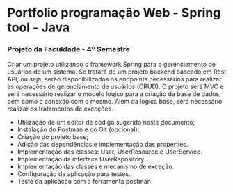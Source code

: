 # Portfolio programação Web - Spring tool - Java

### Projeto da Faculdade - 4º Semestre

Criar um projeto utilizando o framework Spring para o gerenciamento de usuários de um sistema. Se tratará de um
projeto backend baseado em Rest API, ou seja, serão disponibilizados os endpoints necessários para realizar as
operações de gerenciamento de usuários (CRUD). O projeto será MVC e será necessário realizar o modelo logico para
a criação da base de dados, bem como a conexão com o mesmo. Além da logica base, será necessário realizar os
tratamentos de exceções.

* Utilização de um editor de código sugerido neste documento;
* Instalação do Postman e do Git (opcional);
* Criação do projeto base;
* Adição das dependências e implementação das properties.
* Implementação das classes: User, UserResource e UserService.
* Implementação da interface UserRepository.
* Implementação das classes e mecanismo de exceção.
* Configuração da aplicação para testes.
* Teste da aplicação com a ferramenta postman

